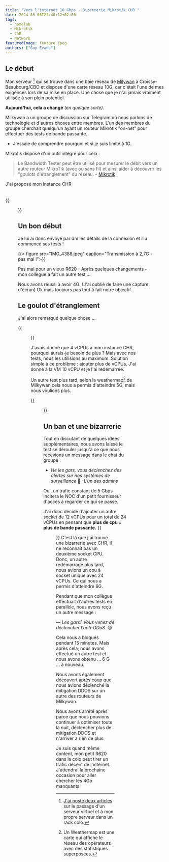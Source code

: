 ```yaml
---
title: "Vers l'internet 10 Gbps - Bizarrerie Mikrotik CHR "
date: 2024-05-06T22:40:12+02:00
tags:
  - homelab
  - Mikrotik
  - ChR
  - Network
featuredImage: feature.jpeg
authors: ["Guy Evans"]
---
```

## Le début
Mon serveur [^Homelab] qui se trouve dans une baie réseau de [Milywan](https://milkywan.fr) à Croissy-Beaubourg/CBO et dispose d'une carte réseau 10G, car c'était l'une de mes exigences lors de sa mise en place. Une chose que je n'ai jamais vraiment utilisée à son plein potentiel. 

__Aujourd'hui, cela a changé__ _(en quelque sorte)._

[^Homelab]: [J'ai posté deux articles](https://guy-evans.com/fr/series/un-vps-%C3%A0-un-serveur-en-colocation/) sur le passage d'un serveur virtuel et à mon propre serveur dans un rack colo.

Milkywan a un groupe de discussion sur Telegram où nous parlons de technologie et d'autres choses entre membres. L'un des membres du groupe cherchait quelqu'un ayant un routeur Mikrotik "on-net" pour effectuer des tests de bande passante. 

- J'essaie de comprendre pourquoi et si je suis limité à 1G.

Mikrotik dispose d'un outil intégré pour cela :
> Le Bandwidth Tester peut être utilisé pour mesurer le débit vers un autre routeur MikroTik (avec ou sans fil) et ainsi aider à découvrir les "goulots d'étranglement" du réseau. - [Mikrotik](https://help.mikrotik.com/docs/display/ROS/Bandwidth+Test)


J'ai proposé mon instance CHR </br></br></br>
{{<figure src="/img/jack_whatcouldgowrong.gif">}}
## Un bon début
Je lui ai donc envoyé par dm les détails de la connexion et il a commencé ses tests !

[^1]: Cloud Hosted Router (CHR) est une version de RouterOS destinée à fonctionner en tant que machine virtuelle. Elle prend en charge l'architecture x86 64 bits et peut être utilisée sur la plupart des hyperviseurs populaires tels que VMWare, Hyper-V, Proxmox, etc. - [Mikrotik - Help](https://help.mikrotik.com/docs/display/ROS/Cloud+Hosted+Router%2C+CHR)

{{< figure src="IMG_4388.jpeg" caption="Transmission à 2,7G - pas mal !">}}

Pas mal pour un vieux R620 - Après quelques changements - mon collègue a fait un autre test ...

Nous avons réussi à avoir 4G. (J'ai oublié de faire une capture d'écran) Ok mais toujours pas tout à fait notre objectif.

## Le goulot d'étranglement

J'ai alors remarqué quelque chose ...

{{<figure src="IMG_4389.jpeg" caption="AH ! - Un problème">}}

J'avais donné que 4 vCPUs à mon instance CHR, pourquoi aurais-je besoin de plus ? Mais avec nos tests, nous les utilisions au maximum. Solution simple à ce problème : ajouter plus de vCPUs. J'ai donné à la VM 10 vCPU et je l'ai redémarrée. 

Un autre test plus tard, selon la weathermap[^wm] de Milkywan cela nous a permis d'atteindre 5G, mais nous voulions plus. 

{{<figure src="IMG_4390.jpeg" caption="YVous pouvez voir 5Gbps provenant du routeur nommé cer2024.edge.tls (en bas au milieu).">}} 

[^wm]: Un Weathermap est une carte qui affiche le réseau des opérateurs avec des statistiques superposées.

## Un ban et une bizarrerie

Tout en discutant de quelques idées supplémentaires, nous avons laissé le test se dérouler jusqu'à ce que nous recevions un message dans le chat du groupe :

- _Hé les gars, vous déclenchez des alertes sur nos systèmes de surveillance_ 🤣 
_-L'un des admins_

Oui, un trafic constant de 5 Gbps incitera le NOC d'un petit fournisseur d'accès à regarder ce qui se passe. 

J'ai donc décidé d'ajouter un autre socket de 12 vCPUs pour un total de 24 vCPUs en pensant que **plus de cpu = plus de bande passante.**
{{<figure src="/img/jeremy-clarkson-sometimes-my-genius.gif">}}
C'est là que j'ai trouvé une bizarrerie avec CHR, il ne reconnaît pas un deuxième socket CPU. Donc, un autre redémarrage plus tard, nous avions un cpu à socket unique avec 24 vCPUs. Ce qui nous a permis d'atteindre 6G. 

Pendant que mon collègue effectuait d'autres tests en parallèle, nous avons reçu un autre message :

— *Les gars? Vous venez de déclencher l'anti-DDoS*. 😅


Cela nous a bloqués pendant 15 minutes. Mais après cela, nous avons effectué un autre test et nous avons obtenu ... 6 G ... à nouveau. 

Nous avons également découvert après coup que nous avions déclenché la mitigation DDOS sur un autre des routeurs de Milkywan. 

Nous avons arrêté après parce que nous pouvions continuer à optimiser toute la nuit, déclencher plus de mitigation DDOS et n'arriver à rien de plus.

Je suis quand même content, mon petit R620 dans la colo peut tirer un trafic décent de l'internet. J'attendrai la prochaine occasion pour aller chercher les 4Go manquants. 